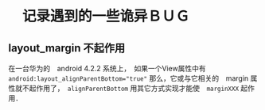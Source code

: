 # 　记录遇到的一些诡异ＢＵＧ

## layout_margin 不起作用
在一台华为的　android 4.2.2 系统上，　如果一个View属性中有　`android:layout_alignParentBottom="true"` 那么，它或与它相关的　margin 属性就不起作用了，　`alignParentBottom` 用其它方式实现才能使　`marginXXX` 起作用．